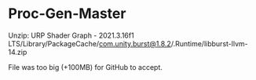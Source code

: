 # Proc-Gen-Master

Unzip: URP Shader Graph - 2021.3.16f1 LTS/Library/PackageCache/com.unity.burst@1.8.2/.Runtime/libburst-llvm-14.zip

File was too big (+100MB) for GitHub to accept.